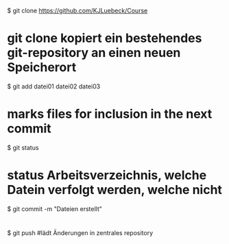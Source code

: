 $ git clone https://github.com/KJLuebeck/Course
# git clone kopiert ein bestehendes git-repository an einen neuen Speicherort
$ git add datei01 datei02 datei03
# marks files for inclusion in the next commit
$ git status
# status Arbeitsverzeichnis, welche Datein verfolgt werden, welche nicht
$ git commit -m "Dateien erstellt"
#
$ git push
#lädt Änderungen in zentrales repository
